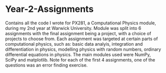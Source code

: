 # Year-2-Assignments
Contains all the code I wrote for PX281, a Computational Physics module, during my 2nd year at Warwick University. Module was split into 6 assignments with the final assignment being a project, with a choice of projects to choose from. Each assignment was targeted at certain parts of computational physics, such as: basic data analyis, integration and differentiation in physics, modelling physics with random numbers, ordinary differential equations in physics. The main modules used were NumPy, SciPy and matplotlib. Note for each of the first 4 assignments, one of the questions was an error finding exercise.

